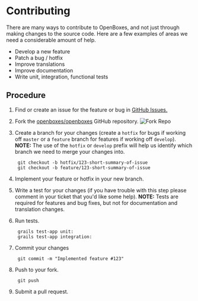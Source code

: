# Contributing
There are many ways to contribute to OpenBoxes, and not just through making changes to the source code. 
Here are a few examples of areas we need a considerable amount of help.

* Develop a new feature 
* Patch a bug / hotfix 
* Improve translations 
* Improve documentation
* Write unit, integration, functional tests

## Procedure

1. Find or create an issue for the feature or bug in [GitHub Issues.](https://github.com/openboxes/openboxes/issues)

1. Fork the [openboxes/openboxes](https://github.com/openboxes/openboxes) GitHub repository. ![Fork Repo](img/fork-repo.png)

1. Create a branch for your changes (create a `hotfix` for bugs if working off `master` or a `feature` branch for 
features if working off `develop`). **NOTE:** The use of the `hotfix` or `develop` prefix will help us identify which 
branch we need to merge your changes into. 
 
        git checkout -b hotfix/123-short-summary-of-issue
        git checkout -b feature/123-short-summary-of-issue

1. Implement your feature or hotfix in your new branch.

1. Write a test for your changes (if you have trouble with this step please comment in your ticket that you'd like some help). **NOTE:** Tests are required for features and bug fixes, but not for documentation and translation changes.

1. Run tests. 
        
        grails test-app unit:
        grails test-app integration:

1. Commit your changes 

        git commit -m "Implemented feature #123"

1. Push to your fork.

        git push 
        
1. Submit a pull request.

